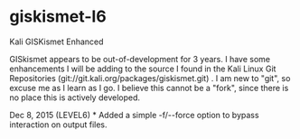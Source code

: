 # giskismet-l6
Kali GISKismet Enhanced

GISkismet appears to be out-of-development for 3 years.  I have some enhancements I will be adding to the source I found in the Kali Linux Git Repositories (git://git.kali.org/packages/giskismet.git) .  I am new to "git", so excuse me as I learn as I go.  I believe this cannot be a "fork", since there is no place this is actively developed.

Dec 8, 2015 (LEVEL6)
	* Added a simple -f/--force option to bypass interaction on output files.
